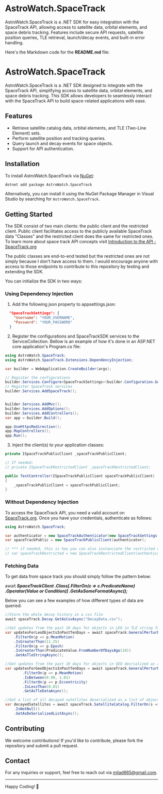 # AstroWatch.SpaceTrack
AstroWatch.SpaceTrack is a .NET SDK for easy integration with the SpaceTrack API, allowing access to satellite data, orbital elements, and space debris tracking. Features include secure API requests, satellite position queries, TLE retrieval, launch/decay events, and built-in error handling.

Here's the Markdown code for the **README.md** file:


# AstroWatch.SpaceTrack

AstroWatch.SpaceTrack is a .NET SDK designed to integrate with the SpaceTrack API, simplifying access to satellite data, orbital elements, and space debris tracking. This SDK allows developers to seamlessly interact with the SpaceTrack API to build space-related applications with ease.

## Features

- Retrieve satellite catalog data, orbital elements, and TLE (Two-Line Element) sets.
- Perform satellite position and tracking queries.
- Query launch and decay events for space objects.
- Support for API authentication.

## Installation

To install AstroWatch.SpaceTrack via [NuGet](https://www.nuget.org/packages/AstroWatch.SpaceTrack/):

```bash
dotnet add package AstroWatch.SpaceTrack
```

Alternatively, you can install it using the NuGet Package Manager in Visual Studio by searching for `AstroWatch.SpaceTrack`.

## Getting Started

The SDK consist of two main clients: the public client and the restricted client. Public client facilitates access to the publicly available SpaceTrack data "Classes" and the restricted client does the same for restricted ones. To learn more about space track API concepts visit  [Introduction to the API - SpaceTrack.org](https://www.space-track.org/documentation#/api)

The public classes are end-to-end tested but the restricted ones are not simply because I don't have access to them. I would encourage anyone with access to those endpoints to contribute to this repository by testing and extending the SDK.

You can initialize the SDK in two ways:


### Using Dependency Injection
1. Add the following json property to appsettings.json:
```json
  "SpaceTrackSettings": {
    "Username": "YOUR_USERNAME",
    "Password": "YOUR_PASSWORD"
  }
```
2. Register the configurations and SpaceTrackSDK services to the ServiceCollection. Bellow is an example of how it's done in an ASP.NET core application's Program.cs file: 
```csharp
using AstroWatch.SpaceTrack;
using AstroWatch.SpaceTrack.Extensions.DependencyInjection;

var builder = WebApplication.CreateBuilder(args);

// Register the configurations
builder.Services.Configure<SpaceTrackSettings>(builder.Configuration.GetSection(SpaceTrackSettings.SectionName));
// Register SpaceTrack services
builder.Services.AddSpaceTrack();


builder.Services.AddMvc();
builder.Services.AddOptions();
builder.Services.AddControllers();
var app = builder.Build();

app.UseHttpsRedirection();
app.MapControllers();
app.Run();
```

3. Inject the client(s) to your application classes:
```csharp
private ISpaceTrackPublicClient _spaceTrackPublicClient;

// If needed:
// private ISpaceTrackRestrictedClient _spaceTrackRestrictedClient;

public TestController(ISpaceTrackPublicClient spaceTrackPublicClient)
{
    _spaceTrackPublicClient = spaceTrackPublicClient;
}
```
### Without Dependency Injection

To access the SpaceTrack API, you need a valid account on [SpaceTrack.org](https://www.space-track.org). Once you have your credentials, authenticate as follows:

```csharp
using AstroWatch.SpaceTrack;

var authenticator = new SpaceTrackAuthenticator(new SpaceTrackSettings("YOUR_USERNAME", "YOUR_PASSWORD"));
var spaceTrackPublic = new SpaceTrackPublicClient(authenticator);

// *** if needed, this is how you can also instanciate the restricted client
// var spaceTrackRestricted = new SpaceTrackRestrictedClient(authenticator);
```

### Fetching Data

To get data from space track you should simply follow the pattern below:

await **_SpaceTrackClient
.Class[.FilterOn(c => c.PredicateName)
.Operator(Value or Condition)]
.GetAsSomeFormatAsync();_**

Below you can see a few examples of how different types of data are queried:

```csharp
//Store the whole decay history in a csv file
await spaceTrack.Decay.GetAsCsvAsync("DecayData.csv");

//Get updates from the past 10 days for objects in LEO in TLE string format  
var updatesForLeoObjectsInPastTenDays = await spaceTrack.GeneralPerturbations
    .FilterOn(p => p.MeanMotion)
    .IsGreaterThan(11.25)
    .FilterOn(p => p.Epoch)
    .IsGreaterThan(PredicateValue.FromNumberOfDaysAgo(10))
    .GetAsTleStringAsync();

//Get updates from the past 10 days for objects in GEO desrialized as a list of TLE data objects
var updatesForGeoObjectsInPastTenDays = await spaceTrack.GeneralPerturbations
        .FilterOn(p => p.MeanMotion)
        .IsBetween(0.99, 1.01)
        .FilterOn(p => p.Eccentricity)
        .IsLessThan(0.01)
        .GetAsTleDataAsync();

//Get a list of all decayed satellites deserialized as a list of objects
var decayedSatellites = await spaceTrack.SatelliteCatalog.FilterOn(s => s.DecayDate)
    .IsNotNull()
    .GetAsDeSerializedListAsync();
```

## Contributing

We welcome contributions! If you'd like to contribute, please fork the repository and submit a pull request.

## Contact

For any inquiries or support, feel free to reach out via [milad665@gmail.com](mailto:milad665@gmail.com).

---

Happy Coding! 🚀
